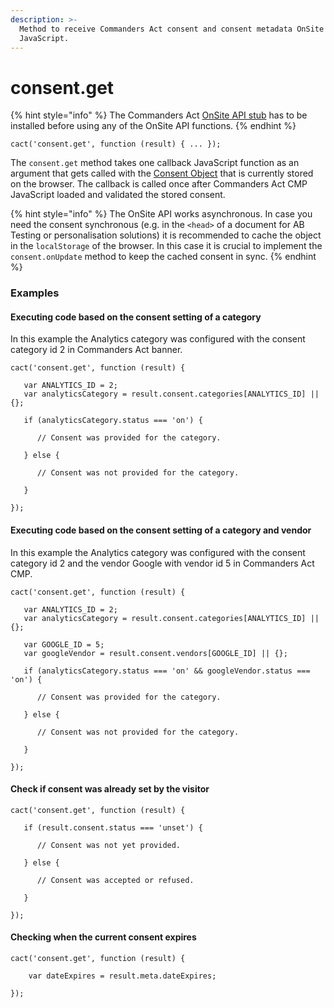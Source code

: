 ```yaml
---
description: >-
  Method to receive Commanders Act consent and consent metadata OnSite via
  JavaScript.
---
```


# consent.get

{% hint style="info" %}
The Commanders Act [OnSite API stub](getting-started.md) has to be installed before using any of the OnSite API functions.
{% endhint %}

`cact('consent.get', function (result) { ... });`

The `consent.get` method takes one callback JavaScript function as an argument that gets called with the [Consent Object](../knowledge-base/consent-object.md) that is currently stored on the browser. The callback is called once after Commanders Act CMP JavaScript loaded and validated the stored consent.

{% hint style="info" %}
The OnSite API works asynchronous. In case you need the consent synchronous (e.g. in the `<head>` of a document for AB Testing or personalisation solutions) it is recommended to cache the object in the `localStorage` of the browser. In this case it is crucial to implement the `consent.onUpdate` method to keep the cached consent in sync.
{% endhint %}

### Examples <a href="#examples" id="examples"></a>

#### Executing code based on the consent setting of a category <a href="#executing-code-based-on-the-consent-setting-of-a-category" id="executing-code-based-on-the-consent-setting-of-a-category"></a>

In this example the Analytics category was configured with the consent category id 2 in Commanders Act banner.

```
cact('consent.get', function (result) {

   var ANALYTICS_ID = 2;
   var analyticsCategory = result.consent.categories[ANALYTICS_ID] || {};
   
   if (analyticsCategory.status === 'on') {
         
      // Consent was provided for the category. 
      
   } else {
      
      // Consent was not provided for the category.
   
   }
        
});
```

#### Executing code based on the consent setting of a category and vendor <a href="#executing-code-based-on-the-consent-setting-of-a-category-and-vendor" id="executing-code-based-on-the-consent-setting-of-a-category-and-vendor"></a>

In this example the Analytics category was configured with the consent category id 2 and the vendor Google with vendor id 5 in Commanders Act CMP.

```
cact('consent.get', function (result) {
   
   var ANALYTICS_ID = 2;
   var analyticsCategory = result.consent.categories[ANALYTICS_ID] || {};

   var GOOGLE_ID = 5;
   var googleVendor = result.consent.vendors[GOOGLE_ID] || {};
   
   if (analyticsCategory.status === 'on' && googleVendor.status === 'on') {
         
      // Consent was provided for the category. 
      
   } else {
      
      // Consent was not provided for the category.
   
   }
        
});
```

#### Check if consent was already set by the visitor <a href="#check-if-consent-was-already-set-by-the-visitor" id="check-if-consent-was-already-set-by-the-visitor"></a>

```
cact('consent.get', function (result) {
   
   if (result.consent.status === 'unset') {
         
      // Consent was not yet provided.
      
   } else {
      
      // Consent was accepted or refused.
   
   }
        
});
```

#### Checking when the current consent expires <a href="#checking-when-the-current-consent-expires" id="checking-when-the-current-consent-expires"></a>

```
cact('consent.get', function (result) {

    var dateExpires = result.meta.dateExpires;
                
});
```
